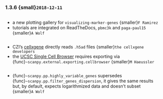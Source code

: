 ### 1.3.6 {small}`2018-12-11`

```{rubric} Major updates
```

- a new plotting gallery for `visualizing-marker-genes` {smaller}`F Ramirez`
- tutorials are integrated on ReadTheDocs, `pbmc3k` and `paga-paul15` {smaller}`A Wolf`

```{rubric} Interactive exploration of analysis results through *manifold viewers*
```

- CZI’s [cellxgene] directly reads `.h5ad` files {smaller}`the cellxgene developers`
- the [UCSC Single Cell Browser] requires exporting via {func}`~scanpy.external.exporting.cellbrowser` {smaller}`M Haeussler`

```{rubric} Code design
```

- {func}`~scanpy.pp.highly_variable_genes` supersedes {func}`~scanpy.pp.filter_genes_dispersion`, it gives the same results but, by default, expects logarithmized data and doesn’t subset {smaller}`A Wolf`

[cellxgene]: https://github.com/chanzuckerberg/cellxgene
[ucsc single cell browser]: https://github.com/maximilianh/cellBrowser
